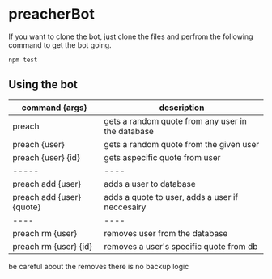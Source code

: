 # preacherBot

If you want to clone the bot, just clone the files and perfrom the following command to get the bot going.
```
npm test
```

## Using the bot
|command {args}|description|
|-------------|------------|
|preach|gets a random quote from any user in the database|
|preach {user}|gets a random quote from the given user|
|preach {user} {id}| gets aspecific quote from user|
|-----|----|
|preach add {user}|adds a user to database|
|preach add {user} {quote}|adds a quote to user, adds a user if neccesairy|
|----|----|
|preach rm {user}|removes user from the database|
|preach rm {user} {id}|removes a user's specific quote from db|




be careful about the removes there is no backup logic

